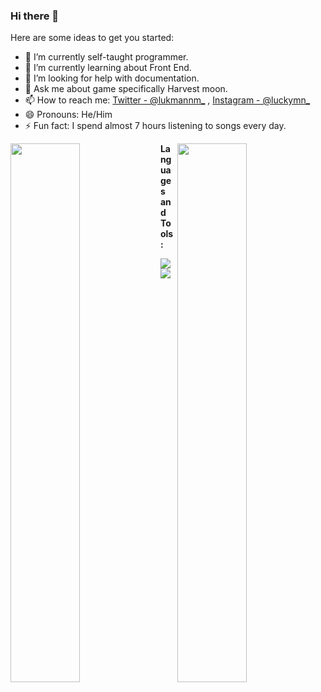 ### Hi there 👋



Here are some ideas to get you started:

- 🔭 I’m currently self-taught programmer.
- 🌱 I’m currently learning about Front End.
- 🤔 I’m looking for help with documentation.
- 💬 Ask me about game specifically Harvest moon.
- 📫 How to reach me: [Twitter - @lukmannm_](https://twitter.com/lukmannm_) , [Instagram - @luckymn_](https://www.instagram.com/luckymn_/)
- 😄 Pronouns: He/Him
- ⚡ Fun fact: I spend almost 7 hours listening to songs every day.



<a href="https://github.com/lukmannm">
 <img align="left" width="47%" src="https://github-readme-stats.vercel.app/api?username=lukmannm&count_private=true&show_icons=true&theme=onedark" />
</a>

<a href="https://github.com/lukmannm">
  <img align="right" width="47%" src="https://github-readme-stats.vercel.app/api/top-langs/?username=lukmannm&layout=compact" />
</a>



**Languages and Tools:**  

<img align="left" src="https://img.shields.io/badge/javascript-%23323330.svg?style=for-the-badge&logo=javascript&logoColor=%23F7DF1E" />
<img align="left" src="https://img.shields.io/badge/react-%2320232a.svg?style=for-the-badge&logo=react&logoColor=%2361DAFB" />
